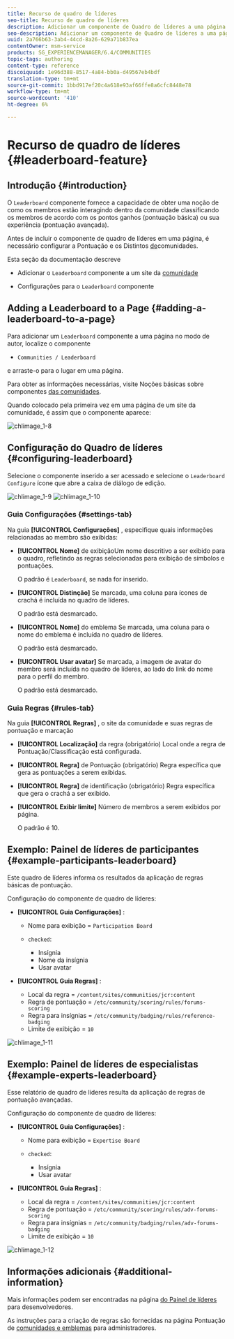 ```yaml
---
title: Recurso de quadro de líderes
seo-title: Recurso de quadro de líderes
description: Adicionar um componente de Quadro de líderes a uma página
seo-description: Adicionar um componente de Quadro de líderes a uma página
uuid: 2a766b63-3ab4-44cd-8a26-629a71b837ea
contentOwner: msm-service
products: SG_EXPERIENCEMANAGER/6.4/COMMUNITIES
topic-tags: authoring
content-type: reference
discoiquuid: 1e96d388-8517-4a84-bb0a-d49567eb4bdf
translation-type: tm+mt
source-git-commit: 1bbd917ef20c4a618e93af66ffe8a6cfc8448e78
workflow-type: tm+mt
source-wordcount: '410'
ht-degree: 6%

---
```



# Recurso de quadro de líderes {#leaderboard-feature}

## Introdução {#introduction}

O `Leaderboard` componente fornece a capacidade de obter uma noção de como os membros estão interagindo dentro da comunidade classificando os membros de acordo com os pontos ganhos (pontuação básica) ou sua experiência (pontuação avançada).

Antes de incluir o componente de quadro de líderes em uma página, é necessário configurar a Pontuação e os Distintos [de](implementing-scoring.md)comunidades.

Esta seção da documentação descreve

* Adicionar o `Leaderboard` componente a um site da [comunidade](overview.md#community-sites)

* Configurações para o `Leaderboard` componente

## Adding a Leaderboard to a Page {#adding-a-leaderboard-to-a-page}

Para adicionar um `Leaderboard` componente a uma página no modo de autor, localize o componente

* `Communities / Leaderboard`

e arraste-o para o lugar em uma página.

Para obter as informações necessárias, visite Noções básicas sobre componentes [das comunidades](basics.md).

Quando colocado pela primeira vez em uma página de um site da comunidade, é assim que o componente aparece:

![chlimage_1-8](assets/chlimage_1-8.png)

## Configuração do Quadro de líderes {#configuring-leaderboard}

Selecione o componente inserido a ser acessado e selecione o `Leaderboard` `Configure` ícone que abre a caixa de diálogo de edição.

![chlimage_1-9](assets/chlimage_1-9.png) ![chlimage_1-10](assets/chlimage_1-10.png)

### Guia Configurações {#settings-tab}

Na guia **[!UICONTROL Configurações]** , especifique quais informações relacionadas ao membro são exibidas:

* **[!UICONTROL Nome]** de exibiçãoUm nome descritivo a ser exibido para o quadro, refletindo as regras selecionadas para exibição de símbolos e pontuações.

   O padrão é `Leaderboard`, se nada for inserido.

* **[!UICONTROL Distinção]** Se marcada, uma coluna para ícones de crachá é incluída no quadro de líderes.

   O padrão está desmarcado.

* **[!UICONTROL Nome]** do emblema Se marcada, uma coluna para o nome do emblema é incluída no quadro de líderes.

   O padrão está desmarcado.

* **[!UICONTROL Usar avatar]** Se marcada, a imagem de avatar do membro será incluída no quadro de líderes, ao lado do link do nome para o perfil do membro.

   O padrão está desmarcado.

### Guia Regras {#rules-tab}

Na guia **[!UICONTROL Regras]** , o site da comunidade e suas regras de pontuação e marcação

* **[!UICONTROL Localização]** da regra (obrigatório) Local onde a regra de Pontuação/Classificação está configurada.

* **[!UICONTROL Regra]** de Pontuação (obrigatório) Regra específica que gera as pontuações a serem exibidas.

* **[!UICONTROL Regra]** de identificação (obrigatório) Regra específica que gera o crachá a ser exibido.

* **[!UICONTROL Exibir limite]** Número de membros a serem exibidos por página.

   O padrão é 10.

## Exemplo: Painel de líderes de participantes {#example-participants-leaderboard}

Este quadro de líderes informa os resultados da aplicação de regras básicas de pontuação.

Configuração do componente de quadro de líderes:

* **[!UICONTROL Guia Configurações]** :

   * Nome para exibição = `Participation Board`
   * `checked`:

      * Insígnia
      * Nome da insígnia
      * Usar avatar

* **[!UICONTROL Guia Regras]** :

   * Local da regra = `/content/sites/communities/jcr:content`
   * Regra de pontuação = `/etc/community/scoring/rules/forums-scoring`
   * Regra para insígnias = `/etc/community/badging/rules/reference-badging`
   * Limite de exibição = `10`

![chlimage_1-11](assets/chlimage_1-11.png)

## Exemplo: Painel de líderes de especialistas {#example-experts-leaderboard}

Esse relatório de quadro de líderes resulta da aplicação de regras de pontuação avançadas.

Configuração do componente de quadro de líderes:

* **[!UICONTROL Guia Configurações]** :

   * Nome para exibição = `Expertise Board`
   * `checked`:

      * Insígnia
      * Usar avatar

* **[!UICONTROL Guia Regras]** :

   * Local da regra = `/content/sites/communities/jcr:content`
   * Regra de pontuação = `/etc/community/scoring/rules/adv-forums-scoring`
   * Regra para insígnias = `/etc/community/badging/rules/adv-forums-badging`
   * Limite de exibição = `10`

![chlimage_1-12](assets/chlimage_1-12.png)

## Informações adicionais {#additional-information}

Mais informações podem ser encontradas na página [do Painel de líderes](leaderboard.md) para desenvolvedores.

As instruções para a criação de regras são fornecidas na página Pontuação de [comunidades e emblemas](implementing-scoring.md) para administradores.
